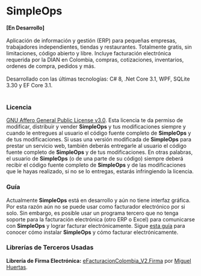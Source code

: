 # SimpleOps
<b>[En Desarrollo]</b>
<br/>
<br/>
Aplicación de información y gestión (ERP) para pequeñas empresas, trabajadores independientes, tiendas y restaurantes. Totalmente gratis, sin limitaciones, código abierto y libre. Incluye facturación electrónica requerida por la DIAN en Colombia, compras, cotizaciones, inventarios, ordenes de compra, pedidos y más. 
<br/>
<br/>
Desarrollado con las últimas tecnologías: C# 8, .Net Core 3.1, WPF, SQLite 3.30 y EF Core 3.1.
<br/>
<br/>

<h3>Licencia</h3>
<a href="https://github.com/vixark/SimpleOps/blob/master/License.txt">GNU Affero General Public License v3.0</a>. Esta licencia te da permiso de modificar, distribuir y vender <b>SimpleOps</b> y tus modificaciones siempre y cuando le entregues al usuario el código fuente completo de <b>SimpleOps</b> y de tus modificaciones. Si usas una versión modificada de <b>SimpleOps</b> para prestar un servicio web, también deberás entregarle al usuario el código fuente completo de <b>SimpleOps</b> y de tus modificaciones.
En otras palabras, el usuario de <b>SimpleOps</b> (o de una parte de su código) siempre deberá recibir el código fuente completo de <b>SimpleOps</b> y de las modificaciones que le hayas realizado, si no se lo entregas, estarás infringiendo la licencia.


<h3>Guía</h3>
Actualmente <b>SimpleOps</b> está en desarrollo y aún no tiene interfaz gráfica. Por esta razón aún no se puede usar como facturador electrónico por si solo. Sin embargo, es posible usar un programa tercero que no tenga soporte para la facturación electrónica (otro ERP o Excel) para comunicarse con <b>SimpleOps</b> y lograr facturar electrónicamente.
Sigue <a href="https://htmlpreview.github.io/?https://github.com/vixark/SimpleOps/blob/master/SimpleOps/Gu%C3%ADas/Instalaci%C3%B3n%20y%20Habilitaci%C3%B3n%20Facturaci%C3%B3n%20Electr%C3%B3nica.html">esta guía</a> para conocer cómo instalar <b>SimpleOps</b> y cómo facturar electrónicamente.


<h3>Librerías de Terceros Usadas</h3>
<b>Librería de Firma Electrónica:</b> <a href="https://github.com/miguelhuertas/eFacturacionColombia_V2.Firma">eFacturacionColombia_V2.Firma</a> por <a href="https://github.com/miguelhuertas">Miguel Huertas</a>.
